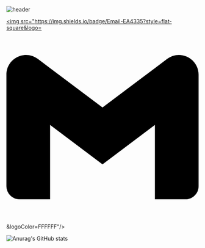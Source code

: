 ![header](https://capsule-render.vercel.app/api?type=wave&height=300&color=2560da&text=kimdonghyun81222&section=header&reversal=false&fontColor=FFFFFF&animation=fadeIn&descSize=0&desc=ggm)


<a href="matilto:khasuper8122@gmail.com" target="_blank"><img src="https://img.shields.io/badge/Email-EA4335?style=flat-square&logo=<svg role="img" viewBox="0 0 24 24" xmlns="http://www.w3.org/2000/svg"><title>Gmail</title><path d="M24 5.457v13.909c0 .904-.732 1.636-1.636 1.636h-3.819V11.73L12 16.64l-6.545-4.91v9.273H1.636A1.636 1.636 0 0 1 0 19.366V5.457c0-2.023 2.309-3.178 3.927-1.964L5.455 4.64 12 9.548l6.545-4.91 1.528-1.145C21.69 2.28 24 3.434 24 5.457z"/></svg>&logoColor=FFFFFF"/></a>







![Anurag's GitHub stats](https://github-readme-stats.vercel.app/api?username=kimdonghyun81222&show_icons=true&theme=shadow_blue)
